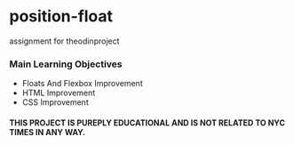 # position-float
assignment for theodinproject

### Main Learning Objectives
* Floats And Flexbox Improvement
* HTML Improvement
* CSS Improvement


#### THIS PROJECT IS PUREPLY EDUCATIONAL AND IS NOT RELATED TO NYC TIMES IN ANY WAY.
